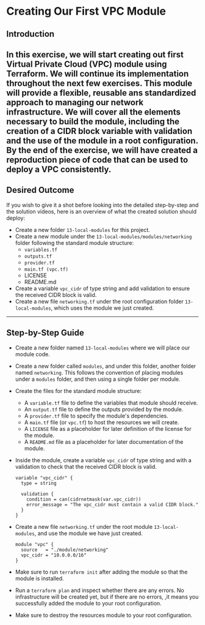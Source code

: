 # Creating Our First VPC Module

## Introduction

In this exercise, we will start creating out first Virtual Private Cloud (VPC) module using Terraform. We will continue
its implementation throughout the next few exercises. This module will provide a flexible, reusable ans standardized
approach to managing our network infrastructure. We will cover all the elements necessary to build the module, including
the creation of a CIDR block variable with validation and the use of the module in a root configuration. By the end of
the exercise, we will have created a reproduction piece of code that can be used to deploy a VPC consistently.
---

## Desired Outcome

If you wish to give it a shot before looking into the detailed step-by-step and the solution videos, here is an overview
of what the created solution should deploy:

- Create a new folder `13-local-modules` for this project.
- Create a new module under the `13-local-modules/modules/networking` folder following the standard module structure:
  - `variables.tf`
  - `outputs.tf`
  - `provider.tf`
  - `main.tf (vpc.tf)`
  - LICENSE
  - README.md
- Create a variable `vpc_cidr` of type string and add validation to ensure the received CIDR block is valid.
- Create a new file `networking.tf` under the root configuration folder `13-local-modules`, which uses the module we
  just created.

--- 

## Step-by-Step Guide 

- Create a new folder named `13-local-modules` where we will place our module code.
- Create a new folder called `modules`, and under this folder, another folder named `networking`. This follows the
  convention of placing modules under a `modules` folder, and then using a single folder per module.
- Create the files for the standard module structure:
  - A `variable.tf` file to define the variables that module should receive.
  - An `output.tf` file to define the outputs provided by the module.
  - A `provider.tf` file to specify the module's dependencies.
  - A `main.tf` file (or `vpc.tf`) to host the resources we will create.
  - A `LICENSE` file as a placeholder for later definition of the license for the module.
  - A `README.md` file as a placeholder for later documentation of the module.
- Inside the module, create a variable `vpc_cidr` of type string and with a validation to check that the received CIDR
  block is valid.

  ```hcl
  variable "vpc_cidr" {
    type = string
  
    validation {
      condition = can(cidrnetmask(var.vpc_cidr))
      error_message = "The vpc_cidr must contain a valid CIDR block."
    }
  }
  ```

- Create a new file `networking.tf` under the root module `13-local-modules`, and use the module we have just created.

  ```hcl
  module "vpc" {
    source   = "./module/networking"
    vpc_cidr = "10.0.0.0/16"
  }
  ```

- Make sure to run `terraform init` after adding the module so that the module is installed.
- Run a `terraform plan` and inspect whether there are any errors. No infrastructure will be created yet, but if there
  are no errors, ,it means you successfully added the module to your root configuration.
- Make sure to destroy the resources module to your root configuration. 
